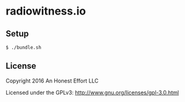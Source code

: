 # radiowitness.io

## Setup
```
$ ./bundle.sh
```

## License

Copyright 2016 An Honest Effort LLC

Licensed under the GPLv3: http://www.gnu.org/licenses/gpl-3.0.html
